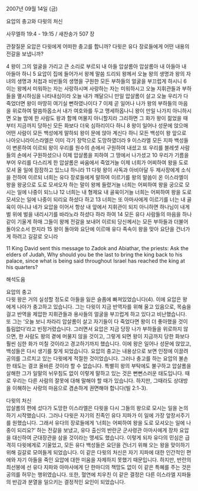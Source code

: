 2007년 09월 14일 (금)

요압의 충고와 다윗의 처신



사무엘하 19:4 - 19:15 / 새찬송가 507 장


관찰질문
요압은 다윗에게 어떠한 충고를 합니까? 
다윗은 유다 장로들에게 어떤 내용의 전갈을 보냅니까? 

4 왕이 그의 얼굴을 가리고 큰 소리로 부르되 내 아들 압살롬아 압살롬아 내 아들아 내 아들아 하니 5 요압이 집에 들어가서 왕께 말씀 드리되 왕께서 오늘 왕의 생명과 왕의 자녀의 생명과 처첩과 비빈들의 생명을 구원한 모든 부하들의 얼굴을 부끄럽게 하시니 6 이는 왕께서 미워하는 자는 사랑하시며 사랑하는 자는 미워하시고 오늘 지휘관들과 부하들을 멸시하심을 나타내심이라 오늘 내가 깨달으니 만일 압살롬이 살고 오늘 우리가 다 죽었더면 왕이 마땅히 여기실 뻔하였나이다 7 이제 곧 일어나 나가 왕의 부하들의 마음을 위로하여 말씀하옵소서 내가 여호와를 두고 맹세하옵나니 왕이 만일 나가지 아니하시면 오늘 밤에 한 사람도 왕과 함께 머물지 아니할지라 그리하면 그 화가 왕이 젊었을 때부터 지금까지 당하신 모든 화보다 더욱 심하리이다 하니 8 왕이 일어나 성문에 앉으매 어떤 사람이 모든 백성에게 말하되 왕이 문에 앉아 계신다 하니 모든 백성이 왕 앞으로 나아오니라이스라엘은 이미 각기 장막으로 도망하였더라 
9 이스라엘 모든 지파 백성들이 변론하여 이르되 왕이 우리를 원수의 손에서 구원하여 내셨고 또 우리를 블레셋 사람들의 손에서 구원하셨으나 이제 압살롬을 피하여 그 땅에서 나가셨고 10 우리가 기름을 부어 우리를 다스리게 한 압살롬은 싸움에서 죽었거늘 이제 너희가 어찌하여 왕을 도로 모셔 올 일에 잠잠하고 있느냐 하니라 11 다윗 왕이 사독과 아비아달 두 제사장에게 소식을 전하여 이르되 너희는 유다 장로들에게 말하여 이르기를 왕의 말씀이 온 이스라엘이 왕을 왕궁으로 도로 모셔오자 하는 말이 왕께 들렸거늘 너희는 어찌하여 왕을 궁으로 모시는 일에 나중이 되느냐 12 너희는 내 형제요 내 골육이거늘 너희는 어찌하여 왕을 도로 모셔오는 일에 나중이 되리요 하셨다 하고 13 너희는 또 아마사에게 이르기를 너는 내 골육이 아니냐 네가 요압을 이어서 항상 내 앞에서 지휘관이 되지 아니하면 하나님이 내게 벌 위에 벌을 내리시기를 바라노라 하셨다 하라 하여 14 모든 유다 사람들의 마음을 하나 같이 기울게 하매 그들이 왕께 전갈을 보내어 이르되 당신께서는 모든 부하들과 더불어 돌아오소서 한지라 15 왕이 돌아와 요단에 이르매 유다 족속이 왕을 맞아 요단을 건너가게 하려고 길갈로 오니라  

11 King David sent this message to Zadok and Abiathar, the priests: Ask the elders of Judah, Why should you be the last to bring the king back to his palace, since what is being said throughout Israel has reached the king at his quarters?

해석도움





요압의 충고  
다윗 왕은 거의 실성할 정도로 아들을 잃은 슬픔에 빠져있었습니다(4). 이에 요압은 왕에게 나아가 충고하고 있습니다. 그는 다윗이 지금 반역자를 위해 울고 있음으로, 목숨을 걸고 반역을 제압한 지휘관들과 용사들의 얼굴을 부끄럽게 하고 있다고 비난했습니다. 또 그는 ‘오늘 보니 차라리 압살롬이 살고 자기들이 다 죽었다면 왕이 더 좋아했을 것이 틀림없다’라고 빈정거렸습니다. 그러면서 요압은 지금 당장 나가 부하들을 위로하지 않으면, 한 사람도 왕의 곁에 머물지 않을 것이고, 그렇게 되면 왕이 지금까지 당한 화보다 훨씬 심한 화가 미칠 것이라고 경고하기까지 했습니다. 이에 왕은 일어나 성문에 앉았고, 백성들은 다시 생기를 찾게 되었습니다. 요압의 충고는 내용상으로 보면 인정에 이끌려 공의를 그르치고 있는 다윗에게 적절한 것이었습니다. 그러나 충고를 하는 요압의 불손한 태도는 결코 올바른 것이라 할 수 없습니다. 특별히 왕의 부탁에도 불구하고 압살롬을 살해한 그가 일말의 뉘우침도 없이 이렇게 말하고 있는 것은 뻔뻔스러운 태도입니다. 때로 우리는 다른 사람의 잘못에 대해 말해야 할 때가 있습니다. 하지만, 그때라도 상대방을 이해하는 사랑의 마음으로 겸손하게 권면해야 합니다(빌 2:1-3). 

다윗의 처신  
압살롬의 편에 섰다가 도망한 이스라엘은 다윗을 다시 그들의 왕으로 모시는 일을 논의하기 시작했습니다. 그러나 다윗은 자기의 친족인 유다 지파가 이 일에 가장 앞장서주기를 원했습니다. 그래서 유다의 장로들에게 ‘너희는 어찌하여 왕을 도로 모셔오는 일에 나중이 되리요?’ 하는 전갈을 보냈고, 유다 출신의 반란군 군사령관 아마사에게 장차 요압을 대신하여 군대장관을 삼을 것이라는 맹세도 했습니다. 이렇게 되자 유다의 민심은 급격히 다윗에게로 기울었고, 모든 유다 백성들은 요단을 건너기 위해 오는 왕을 맞이하기 위해 길갈로 모여들게 되었습니다. 이 같은 다윗의 처신은 자기 지파에 대한 인간적인 편애와 자기 아들을 죽인 요압에 대한 미움을 자제하지 못했기 때문입니다. 하지만, 반란의 최선봉에 선 유다 지파와 아마사에게 단 한마디의 책망도 없이 이 같은 특혜를 주는 것은 공의를 허무는 행위였습니다. 또한, 혈연에 치우친 이 같은 결정은 다른 이스라엘 지파들의 반감과 분열을 일으키는 결정적인 요인이 되었습니다.